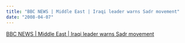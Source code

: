```yaml
---
title: "BBC NEWS | Middle East | Iraqi leader warns Sadr movement"
date: "2008-04-07"
---
```


[BBC NEWS | Middle East | Iraqi leader warns Sadr movement](http://news.bbc.co.uk/2/hi/middle_east/7334402.stm)
